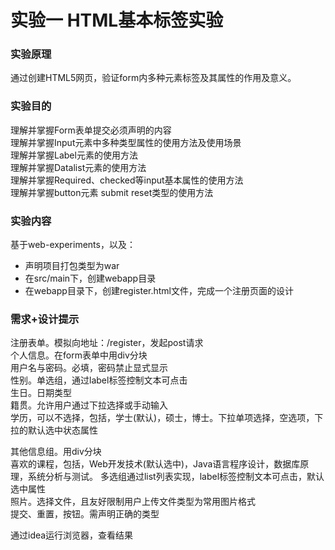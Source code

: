 # 实验一 HTML基本标签实验
### 实验原理
通过创建HTML5网页，验证form内多种元素标签及其属性的作用及意义。  
### 实验目的
理解并掌握Form表单提交必须声明的内容  
理解并掌握Input元素中多种类型属性的使用方法及使用场景  
理解并掌握Label元素的使用方法  
理解并掌握Datalist元素的使用方法  
理解并掌握Required、checked等input基本属性的使用方法  
理解并掌握button元素 submit reset类型的使用方法  
### 实验内容
基于web-experiments，以及：  
 - 声明项目打包类型为war
 - 在src/main下，创建webapp目录
 - 在webapp目录下，创建register.html文件，完成一个注册页面的设计
### 需求+设计提示
注册表单。模拟向地址：/register，发起post请求  
个人信息。在form表单中用div分块  
用户名与密码。必填，密码禁止显式显示  
性别。单选组，通过label标签控制文本可点击  
生日。日期类型  
籍贯。允许用户通过下拉选择或手动输入  
学历，可以不选择，包括，学士(默认)，硕士，博士。下拉单项选择，空选项，下拉的默认选中状态属性  

其他信息组。用div分块  
喜欢的课程，包括，Web开发技术(默认选中)，Java语言程序设计，数据库原理，系统分析与测试。
多选组通过list列表实现，label标签控制文本可点击，默认选中属性  
照片。选择文件，且友好限制用户上传文件类型为常用图片格式  
提交、重置，按钮。需声明正确的类型  

通过idea运行浏览器，查看结果  
